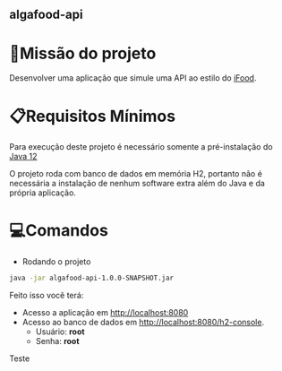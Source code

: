 ## algafood-api
# 🔨Missão do projeto
Desenvolver uma aplicação que simule uma API ao estilo do [iFood](https://www.ifood.com.br/).

# 📋Requisitos Mínimos
 Para execução deste projeto é necessário somente a pré-instalação do [Java 12](https://www.oracle.com/java/technologies/javase/jdk12-archive-downloads.html)

 O projeto roda com banco de dados em memória H2, portanto não é necessária a instalação
de nenhum software extra além do Java e da própria aplicação.
 
# 💻Comandos

- Rodando o projeto

```sh
java -jar algafood-api-1.0.0-SNAPSHOT.jar
```

Feito isso você terá:<br>
- Acesso a aplicação em [http://localhost:8080](http://localhost:8080)
- Acesso ao banco de dados em [http://localhost:8080/h2-console](http://localhost:8080/h2-console).
    - Usuário: **root**
    - Senha: **root**

Teste